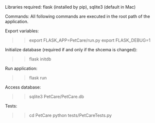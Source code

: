 Libraries required: flask (installed by pip), sqlite3 (default in Mac)


Commands:
All following commands are executed in the root path of the application.

Export variables:
>>export FLASK_APP=PetCare/run.py
>>export FLASK_DEBUG=1

Initialize database (required if and only if the shcema is changed):
>>flask initdb

Run application:
>>flask run

Access database:
>>sqlite3 PetCare/PetCare.db

Tests:
>>cd PetCare
>>python tests/PetCareTests.py
